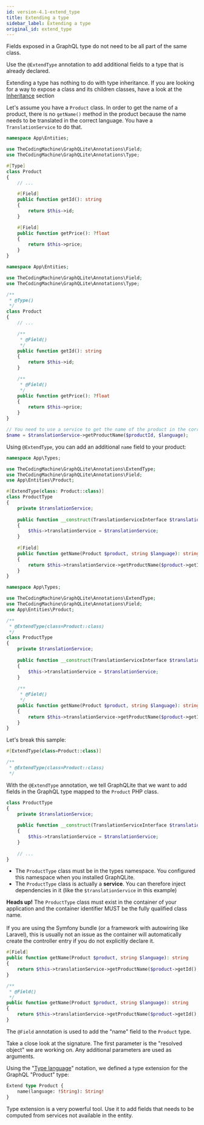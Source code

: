 ```yaml
---
id: version-4.1-extend_type
title: Extending a type
sidebar_label: Extending a type
original_id: extend_type
---
```


Fields exposed in a GraphQL type do not need to be all part of the same class.

Use the `@ExtendType` annotation to add additional fields to a type that is already declared.

<div class="alert alert-info">
    Extending a type has nothing to do with type inheritance. 
    If you are looking for a way to expose a class and its children classes, have a look at 
    the <a href="inheritance-interfaces">Inheritance</a> section</a>
</div>

Let's assume you have a `Product` class. In order to get the name of a product, there is no `getName()` method in 
the product because the name needs to be translated in the correct language. You have a `TranslationService` to do that.

<!--DOCUSAURUS_CODE_TABS-->
<!--PHP 8+-->
```php
namespace App\Entities;

use TheCodingMachine\GraphQLite\Annotations\Field;
use TheCodingMachine\GraphQLite\Annotations\Type;

#[Type]
class Product
{
    // ...

    #[Field]
    public function getId(): string
    {
        return $this->id;
    }

    #[Field]
    public function getPrice(): ?float
    {
        return $this->price;
    }
}
```
<!--PHP 7+-->
```php
namespace App\Entities;

use TheCodingMachine\GraphQLite\Annotations\Field;
use TheCodingMachine\GraphQLite\Annotations\Type;

/**
 * @Type()
 */
class Product
{
    // ...

    /**
     * @Field()
     */
    public function getId(): string
    {
        return $this->id;
    }

    /**
     * @Field()
     */
    public function getPrice(): ?float
    {
        return $this->price;
    }
}
```
<!--END_DOCUSAURUS_CODE_TABS-->

```php
// You need to use a service to get the name of the product in the correct language. 
$name = $translationService->getProductName($productId, $language);
```

Using `@ExtendType`, you can add an additional `name` field to your product:

<!--DOCUSAURUS_CODE_TABS-->
<!--PHP 8+-->
```php
namespace App\Types;

use TheCodingMachine\GraphQLite\Annotations\ExtendType;
use TheCodingMachine\GraphQLite\Annotations\Field;
use App\Entities\Product;

#[ExtendType(class: Product::class)]
class ProductType
{
    private $translationService;
    
    public function __construct(TranslationServiceInterface $translationService)
    {
        $this->translationService = $translationService;
    }
    
    #[Field]
    public function getName(Product $product, string $language): string
    {
        return $this->translationService->getProductName($product->getId(), $language);
    }
}
```
<!--PHP 7+-->
```php
namespace App\Types;

use TheCodingMachine\GraphQLite\Annotations\ExtendType;
use TheCodingMachine\GraphQLite\Annotations\Field;
use App\Entities\Product;

/**
 * @ExtendType(class=Product::class)
 */
class ProductType
{
    private $translationService;
    
    public function __construct(TranslationServiceInterface $translationService)
    {
        $this->translationService = $translationService;
    }
    
    /**
     * @Field()
     */
    public function getName(Product $product, string $language): string
    {
        return $this->translationService->getProductName($product->getId(), $language);
    }
}
```
<!--END_DOCUSAURUS_CODE_TABS-->

Let's break this sample:

<!--DOCUSAURUS_CODE_TABS-->
<!--PHP 8+-->
```php
#[ExtendType(class=Product::class)]
```
<!--PHP 7+-->
```php
/**
 * @ExtendType(class=Product::class)
 */
```
<!--END_DOCUSAURUS_CODE_TABS-->

With the `@ExtendType` annotation, we tell GraphQLite that we want to add fields in the GraphQL type mapped to
the `Product` PHP class.

```php
class ProductType
{
    private $translationService;
    
    public function __construct(TranslationServiceInterface $translationService)
    {
        $this->translationService = $translationService;
    }
    
    // ...
}
```


- The `ProductType` class must be in the types namespace. You configured this namespace when you installed GraphQLite.
- The `ProductType` class is actually a **service**. You can therefore inject dependencies in it (like the `$translationService` in this example)

<div class="alert alert-warning"><strong>Heads up!</strong> The <code>ProductType</code> class must exist in the container of your 
application and the container identifier MUST be the fully qualified class name.<br/><br/>
If you are using the Symfony bundle (or a framework with autowiring like Laravel), this 
is usually not an issue as the container will automatically create the controller entry if you do not explicitly 
declare it.</div> 

<!--DOCUSAURUS_CODE_TABS-->
<!--PHP 8+-->
```php
#[Field]
public function getName(Product $product, string $language): string
{
    return $this->translationService->getProductName($product->getId(), $language);
}
```
<!--PHP 7+-->
```php
/**
 * @Field()
 */
public function getName(Product $product, string $language): string
{
    return $this->translationService->getProductName($product->getId(), $language);
}
```
<!--END_DOCUSAURUS_CODE_TABS-->

The `@Field` annotation is used to add the "name" field to the `Product` type.

Take a close look at the signature. The first parameter is the "resolved object" we are working on.
Any additional parameters are used as arguments.

Using the "[Type language](https://graphql.org/learn/schema/#type-language)" notation, we defined a type extension for
the GraphQL "Product" type:

```graphql
Extend type Product {
    name(language: !String): String!
}
```

<div class="alert alert-success">Type extension is a very powerful tool. Use it to add fields that needs to be 
computed from services not available in the entity.
</div>
